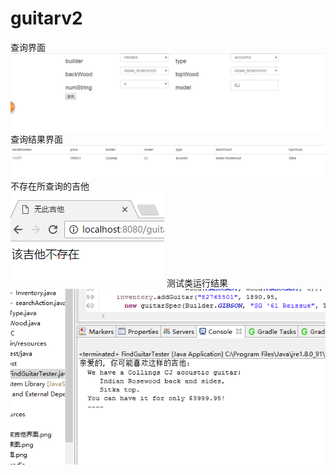 # guitarv2
查询界面<br>
![text](https://github.com/LiWei6/guitarv2/blob/master/guitar/查询.png )<br>
查询结果界面<br>
![text](https://github.com/LiWei6/guitarv2/blob/master/guitar/查询结果.png)<br>
不存在所查询的吉他<br>
![text](https://github.com/LiWei6/guitarv2/blob/master/guitar/不存在该吉他界面.png)
测试类运行结果<br>
![text](https://github.com/LiWei6/guitarv2/blob/master/guitar/测试类输出结果.png)
